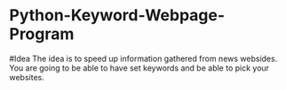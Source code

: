 # Python-Keyword-Webpage-Program


#Idea
The idea is to speed up information gathered from news websides. You are going to be able to have set keywords and be able to pick your websites.


